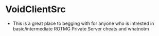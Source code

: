# VoidClientSrc
- This is a great place to begging with for anyone who is intrested in basic/intermediate ROTMG Private Server cheats and whatnotm

